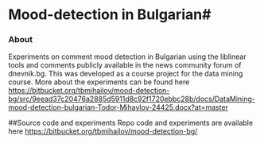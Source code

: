 # Mood-detection in Bulgarian#

### About ###

Experiments on comment mood detection in Bulgarian using the liblinear tools and comments publicly available in the news community forum of dnevnik.bg.
This was developed as a course project for the data mining course. 
More about the experiments can be found here https://bitbucket.org/tbmihailov/mood-detection-bg/src/9eead37c20476a2885d5911d8c92f1720ebbc28b/docs/DataMining-mood-detection-bulgarian-Todor-Mihaylov-24425.docx?at=master

##Source code and experiments
Repo code and experiments are available here https://bitbucket.org/tbmihailov/mood-detection-bg/
